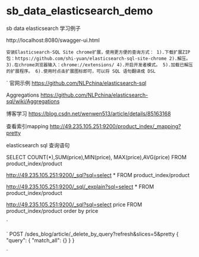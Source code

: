 # sb_data_elasticsearch_demo
sb data elasticsearch 学习例子




http://localhost:8080/swagger-ui.html



`
安装Elasticsearch-SQL Site chrome扩展，使用更方便的查询方式：
1).下载扩展ZIP包：https://github.com/shi-yuan/elasticsearch-sql-site-chrome
2).解压。
3).在chrome浏览器输入：chrome://extensions/
4).开启开发者模式。
5).加载已解压的扩展程序。
6).使用时点击扩展图标即可，可以将 SQL 语句翻译成 DSL
`

`
官网示例
https://github.com/NLPchina/elasticsearch-sql

Aggregations
https://github.com/NLPchina/elasticsearch-sql/wiki/Aggregations

博客学习
https://blog.csdn.net/wenwen513/article/details/85163168

查看索引mapping
http://49.235.105.251:9200/product_index/_mapping?pretty

elasticsearch sql 查询语句

 SELECT COUNT(*),SUM(price),MIN(price), MAX(price),AVG(price) FROM product_index/product

http://49.235.105.251:9200/_sql?sql=select * FROM product_index/product

http://49.235.105.251:9200/_sql/_explain?sql=select * FROM product_index/product

http://49.235.105.251:9200/_sql?sql=select price FROM product_index/product  order by price

`







`
POST /sdes_blog/article/_delete_by_query?refresh&slices=5&pretty
{
  "query": {
    "match_all": {}
  }
}

`



